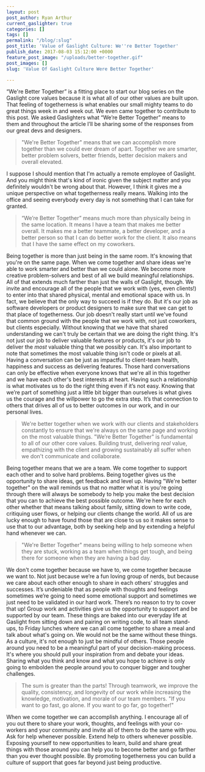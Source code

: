 ```yaml
---
layout: post
post_author: Ryan Arthur
current_gaslighter: true
categories: []
tags: []
permalink: "/blog/:slug"
post_title: 'Value of Gaslight Culture: We''re Better Together'
publish_date: 2017-08-03 15:12:00 +0000
feature_post_image: "/uploads/better-together.gif"
post_images: []
slug: 'Value Of Gaslight Culture Were Better Together'

---
```

“We're Better Together” is a fitting place to start our blog series on the Gaslight core values because it is what all of our other values are built upon. That feeling of togetherness is what enables our small mighty teams to do great things week in and week out. We even came together to contribute to this post. We asked Gaslighters what “We’re Better Together” means to them and throughout the article I’ll be sharing some of the responses from our great devs and designers.

> "We're Better Together" means that we can accomplish more together than we could ever dream of apart. Together we are smarter, better problem solvers, better friends, better decision makers and overall elevated.

I suppose I should mention that I'm actually a remote employee of Gaslight. And you might think that's kind of ironic given the subject matter and you definitely wouldn't be wrong about that. However, I think it gives me a unique perspective on what togetherness really means. Walking into the office and seeing everybody every day is not something that I can take for granted.

> “We’re Better Together” means much more than physically being in the same location. It means I have a team that makes me better overall. It makes me a better teammate, a better developer, and a better person so that I can do better work for the client. It also means that I have the same effect on my coworkers.

Being together is more than just being in the same room. It's knowing that you're on the same page. When we come together and share ideas we're able to work smarter and better than we could alone. We become more creative problem-solvers and best of all we build meaningful relationships. All of that extends much farther than just the walls of Gaslight, though. We invite and encourage all of the people that we work with (yes, even clients!) to enter into that shared physical, mental and emotional space with us. In fact, we believe that the only way to succeed is if they do. But it's our job as software developers or product designers to make sure that we can get to that place of togetherness. Our job doesn't really start until we've found that common ground with the people that we work with, not just coworkers, but clients especially. Without knowing that we have that shared understanding we can't truly be certain that we are doing the right thing. It's not just our job to deliver valuable features or products, it's our job to deliver the *most* valuable thing that we possibly can. It's also important to note that sometimes the most valuable thing isn't code or pixels at all. Having a conversation can be just as impactful to client-team health, happiness and success as delivering features. Those hard conversations can only be effective when everyone knows that we're all in this together and we have each other's best interests at heart. Having such a relationship is what motivates us to do the right thing even if it’s not easy. Knowing that we’re part of something just a little bit bigger than ourselves is what gives us the courage and the willpower to go the extra step. It’s that connection to others that drives all of us to better outcomes in our work, and in our personal lives.

> We're better together when we work with our clients and stakeholders constantly to ensure that we're always on the same page and working on the most valuable things. "We’re Better Together" is fundamental to all of our other core values. Building trust, delivering _real_ value, empathizing with the client and growing sustainably all suffer when we don't communicate and collaborate.

Being together means that we are a team. We come together to support each other and to solve hard problems. Being together gives us the opportunity to share ideas, get feedback and level up. Having "We're better together" on the wall reminds us that no matter what it is you're going through there will always be somebody to help you make the best decision that you can to achieve the best possible outcome. We're here for each other whether that means talking about family, sitting down to write code, critiquing user flows, or helping our clients change the world. All of us are lucky enough to have found those that are close to us so it makes sense to use that to our advantage, both by seeking help and by extending a helpful hand whenever we can.

> "We're Better Together" means being willing to help someone when they are stuck, working as a team when things get tough, and being there for someone when they are having a bad day.

We don't come together because we have to, we come together because we want to. Not just because we’re a fun loving group of nerds, but because we care about each other enough to share in each others’ struggles and successes. It’s undeniable that as people with thoughts and feelings sometimes we’re going to need some emotional support and sometimes we just need to be validated in our hard work. There’s no reason to try to cover that up! Group work and activities give us the opportunity to support and be supported by our team. These things are baked into our everyday life at Gaslight from sitting down and pairing on writing code, to all team stand-ups, to Friday lunches where we can all come together to share a meal and talk about what's going on. We would not be the same without these things. As a culture, it's not enough to just be mindful of others. Those people around you need to be a meaningful part of your decision-making process. It's where you should pull your inspiration from and debate your ideas. Sharing what you think and know and what you hope to achieve is only going to embolden the people around you to conquer bigger and tougher challenges.

> The sum is greater than the parts! Through teamwork, we improve the quality, consistency, and longevity of our work while increasing the knowledge, motivation, and morale of our team members. "If you want to go fast, go alone. If you want to go far, go together!"

When we come together we can accomplish anything. I encourage all of you out there to share your work, thoughts, and feelings with your co-workers and your community and invite all of them to do the same with you. Ask for help whenever possible. Extend help to others whenever possible. Exposing yourself to new opportunities to learn, build and share great things with those around you can help you to become better and go farther than you ever thought possible. By promoting togetherness you can build a culture of support that goes far beyond just being productive.
